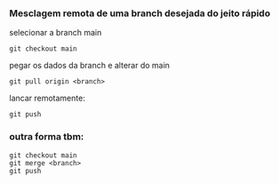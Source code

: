 ### Mesclagem remota de uma branch desejada do jeito rápido

selecionar a branch main
~~~
git checkout main
~~~

pegar os dados da branch e alterar do main
~~~
git pull origin <branch>
~~~

lancar remotamente:
~~~
git push
~~~

### outra forma tbm:

~~~
git checkout main
git merge <branch>
git push
~~~

